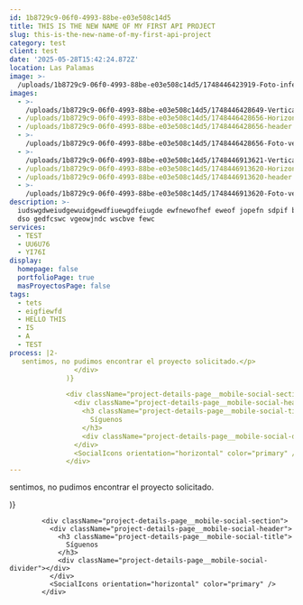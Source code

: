 ```yaml
---
id: 1b8729c9-06f0-4993-88be-e03e508c14d5
title: THIS IS THE NEW NAME OF MY FIRST API PROJECT
slug: this-is-the-new-name-of-my-first-api-project
category: test
client: test
date: '2025-05-28T15:42:24.872Z'
location: Las Palamas
image: >-
  /uploads/1b8729c9-06f0-4993-88be-e03e508c14d5/1748446423919-Foto-inferior-.webp
images:
  - >-
    /uploads/1b8729c9-06f0-4993-88be-e03e508c14d5/1748446428649-Vertical-pequeña.webp
  - /uploads/1b8729c9-06f0-4993-88be-e03e508c14d5/1748446428656-Horizontal-.webp
  - /uploads/1b8729c9-06f0-4993-88be-e03e508c14d5/1748446428656-header.webp
  - >-
    /uploads/1b8729c9-06f0-4993-88be-e03e508c14d5/1748446428656-Foto-vertical-+-grande.webp
  - >-
    /uploads/1b8729c9-06f0-4993-88be-e03e508c14d5/1748446913621-Vertical-pequeña.webp
  - /uploads/1b8729c9-06f0-4993-88be-e03e508c14d5/1748446913620-Horizontal-.webp
  - /uploads/1b8729c9-06f0-4993-88be-e03e508c14d5/1748446913620-header.webp
  - >-
    /uploads/1b8729c9-06f0-4993-88be-e03e508c14d5/1748446913620-Foto-vertical-+-grande.webp
description: >-
  iudswgdweiudgewuidgewdfiuewgdfeiugde ewfnewofhef eweof jopefn sdpif budndcn
  dso gedfcswc vgeowjndc wscbve fewc 
services:
  - TEST
  - UU6U76
  - YI76I
display:
  homepage: false
  portfolioPage: true
  masProyectosPage: false
tags:
  - tets
  - eigfiewfd
  - HELLO THIS
  - IS
  - A
  - TEST
process: |2-
   sentimos, no pudimos encontrar el proyecto solicitado.</p>
                </div>
              )}

              <div className="project-details-page__mobile-social-section">
                <div className="project-details-page__mobile-social-header">
                  <h3 className="project-details-page__mobile-social-title">
                    Síguenos
                  </h3>
                  <div className="project-details-page__mobile-social-divider"></div>
                </div>
                <SocialIcons orientation="horizontal" color="primary" />
              </div>
---
```

 sentimos, no pudimos encontrar el proyecto solicitado.</p>
              </div>
            )}

            <div className="project-details-page__mobile-social-section">
              <div className="project-details-page__mobile-social-header">
                <h3 className="project-details-page__mobile-social-title">
                  Síguenos
                </h3>
                <div className="project-details-page__mobile-social-divider"></div>
              </div>
              <SocialIcons orientation="horizontal" color="primary" />
            </div>
